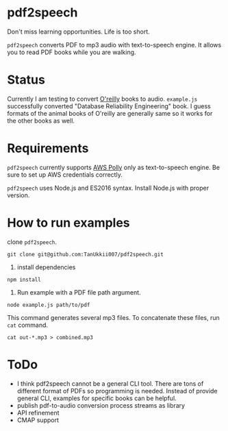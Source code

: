 # pdf2speech

Don't miss learning opportunities. Life is too short.

`pdf2speech` converts PDF to mp3 audio with text-to-speech engine.
It allows you to read PDF books while you are walking.

# Status

Currently I am testing to convert [O'reilly](http://www.oreilly.com/) books to audio. `example.js` successfully converted "Database Reliability Engineering" book. I guess formats of the animal books of O'reilly are generally same so it works for the other books as well.

# Requirements

`pdf2speech` currently supports [AWS Polly](https://aws.amazon.com/polly/?nc2=h_a1) only as text-to-speech engine. Be sure to set up AWS credentials correctly.

`pdf2speech` uses Node.js and ES2016 syntax. Install Node.js with proper version.

# How to run examples

clone `pdf2speech`.

```
git clone git@github.com:TanUkkii007/pdf2speech.git
```

1. install dependencies

```
npm install
```

1. Run example with a PDF file path argument.

```
node example.js path/to/pdf
```

This command generates several mp3 files. To concatenate these files, run `cat` command.

```
cat out-*.mp3 > combined.mp3
```

# ToDo
- I think pdf2speech cannot be a general CLI tool. There are tons of different format of PDFs so programming is needed. Instead of provide general CLI, examples for specific books can be helpful.
- publish pdf-to-audio conversion process streams as library
- API refinement
- CMAP support
